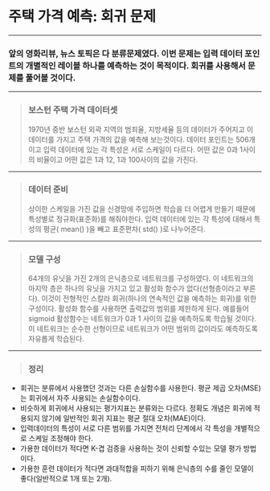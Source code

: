 # 주택 가격 예측: 회귀 문제
--------------------------------
### 앞의 영화리뷰, 뉴스 토픽은 다 분류문제였다. 이번 문제는 입력 데이터 포인트의 개별적인 레이블 하나를 예측하는 것이 목적이다. 회귀를 사용해서 문제를 풀어볼 것이다.
-------------------------------------------------
> ### 보스턴 주택 가격 데이터셋
> 1970년 중반 보스턴 외곽 지역의 범죄율, 지방세율 등의 데이터가 주어지고 이 데이터를 가지고 주택 가격의 값을 예측해 보는것이다. 데이터 포인트는 506개이고 입력 데이터에 있는 각 특성은 서로 스케일이 다르다. 어떤 값은 0과 1사이의 비율이고 어떤 값은 1과 12, 1과 100사이의 값을 가진다.
----------------------------------------------------
> ### 데이터 준비
> 상이한 스케일을 가진 값을 신경망에 주입하면 학습을 더 어렵게 만들기 때문에 특성별로 정규화(표준화)를 해줘야한다. 입력 데이터에 있는 각 특성에 대해서 특성의 평균( mean() )을 빼고 표준편차( std() )로 나누어준다.
------------------------------------
> ### 모델 구성
> 64개의 유닛을 가진 2개의 은닉층으로 네트워크를 구성하였다. 이 네트워크의 마지막 층은 하나의 유닛을 가지고 있고 활성화 함수가 없다(선형층이라고 부른다). 이것이 전형적인 스칼라 회귀(하나의 연속적인 값을 예측하는 회귀)를 위한 구성이다. 활성화 함수를 사용하면 출력값의 범위를 제한하게 된다. 예를들어 sigmoid 활성함수는 네트워크가 0과 1 사이의 값을 예측하도록 학습될 것이다. 이 네트워크는 순수한 선형이므로 네트워크가 어떤 범위의 값이라도 예측하도록 자유롭게 학습된다.
-----------------------------------------------------
> ### 정리
* 회귀는 분류에서 사용했던 것과는 다른 손실함수를 사용한다. 평균 제곱 오차(MSE)는 회귀에서 자주 사용되는 손실함수이다.
* 비슷하게 회귀에서 사용되는 평가지표는 분류와는 다르다. 정확도 개념은 회귀에 적용되지 않기에 일반적인 회귀 지표는 평균 절대 오차(MAE)이다.
* 입력데이터의 특성이 서로 다른 범위를 가지면 전처리 단계에서 각 특성을 개별적으로 스케일 조정해야 한다.
* 가용한 데이터가 적다면 K-겹 검증을 사용하는 것이 신뢰할 수있는 모델 평가 방법이다.
* 가용한 훈련 데이터가 적다면 과대적합을 피하기 위해 은닉층의 수를 줄인 모델이 좋다(일반적으로 1개 또는 2개).
